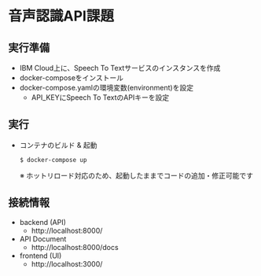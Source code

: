 # 音声認識API課題
## 実行準備

- IBM Cloud上に、Speech To Textサービスのインスタンスを作成
- docker-composeをインストール
- docker-compose.yamlの環境変数(environment)を設定
  - API_KEYにSpeech To TextのAPIキーを設定

## 実行

- コンテナのビルド & 起動

  ```
  $ docker-compose up
  ```
  
  ※ ホットリロード対応のため、起動したままでコードの追加・修正可能です

## 接続情報

- backend (API)
  - http://localhost:8000/
- API Document
  - http://localhost:8000/docs
- frontend (UI)
  - http://localhost:3000/